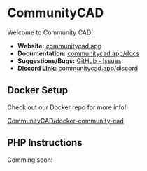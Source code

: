 # CommunityCAD

Welcome to Community CAD!

- **Website:** [communitycad.app](https://communitycad.app)
- **Documentation:** [communitycad.app/docs](https://communitycad.app/docks)
- **Suggestions/Bugs:** [GitHub - Issues](https://github.com/CommunityCAD/CommunityCAD/issues/new/choose)
- **Discord Link:** [communitycad.app/discord](https://communitycad.app/discord)

## Docker Setup 

Check out our Docker repo for more info!

[CommunityCAD/docker-community-cad](https://github.com/CommunityCAD/docker-community-cad)

## PHP Instructions

Comming soon!


